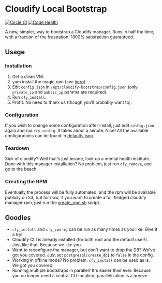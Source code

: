 # Cloudify Local Bootstrap
[![Circle CI](https://circleci.com/gh/mcouthon/cloudify-local-bootstrap/tree/master.svg?style=shield)](https://circleci.com/gh/mcouthon/cloudify-local-bootstrap/tree/master)
[![Code Health](https://landscape.io/github/mcouthon/cloudify-local-bootstrap/master/landscape.svg?style=flat)](https://landscape.io/github/mcouthon/cloudify-local-bootstrap/master)

A new, simpler, way to bootstrap a Cloudify manager.
Runs in half the time, with a fraction of the frustration.
1000% satisfaction guaranteed.

## Usage
### Installation
1. Get a clean VM.
1. yum install the magic rpm (see [here](#creating-the-rpm)).
1. Edit `config.json` in `/opt/cloudify-bootstrap/config.json`
(only `private_ip` and `public_ip` params are required).
1. Run `cfy_install`.
1. Profit. No need to thank us (though you'll probably want to).

### Configuration
If you wish to change some configuration after install, just edit
`config.json` again and run `cfy_config`. It takes about a minute. Nice!
All the available configurations can be found in
[defaults.json](defaults.json).


### Teardown
Sick of cloudify? Well that's just insane, look up a mental health institute.
Done with this manager installation? No problem, just run `cfy_remove`, and go to the
beach.

### Creating the RPM
Eventually the process will be fully automated, and the rpm will be
available publicly on S3, but for now, if you want to create a full
fledged cloudify manager rpm, just run the
[create_rpm.sh](create_rpm.sh) script.


## Goodies
* `cfy_install` and `cfy_config` can be run as many times as you like.
Give it a try!
* Cloudify CLI is already installed (for both root and the default
user!). Just like that. Because we like you.
* Want to reconfigure the manager, but don't want to drop the DB?
We've got you covered. Just set `postgresql[create_db]` to `false`
in the config.
* Working in offline mode? No problem. `cfy_install` can be used as is. 
We got you covered.
* Running multiple bootstraps in parallel? It's easier than ever. Because
you no longer need a central CLI location, parallelization is a breeze.
